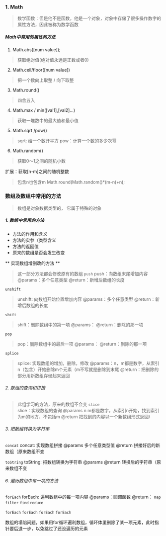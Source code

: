 ### 1. Math
> 数学函数：但是他不是函数，他是一个对象，对象中存储了很多操作数字的属性方法，因此被称为数学函数

##### Math中常用的属性和方法
1. Math.abs([num value]);
> 获取绝对值(绝对值永远是正数或者0)

2. Math.ceil/floor([num value])
>  把一个数向上取整 / 向下取整

3. Math.round()
> 四舍五入


4. Math.max / min([val1],[val2]...)
> 获取一堆数中的最大值和最小值

5. Math.sqrt /pow()
> sqrt: 给一个数开平方
> pow：计算一个数的多少次幂

6. Math.random()
> 获取0～1之间的随机小数

扩展：获取[n-m]之间的随机整数
> 包含n也包含m
Math.round(Math.random()*(m-n)+n);


### 数组及数组中常用的方法
> 数组是对象数据类型的， 它属于特殊的对象

##### 1. 数组中常用的方法
- 方法的作用和含义
- 方法的实参（类型含义
- 方法的返回值
- 原来的数组是否会发生改变

** 实现数组增删改的方法 **
> 这一部分方法都会修改原有的数组
` push `
> push：向数组末尾增加内容
    @params：多个任意类型
    @return：新增后数组的长度

` unshift `
> unshift: 向数组开始位置增加内容
    @params：多个任意类型
    @return：新增后数组的长度

` shift `
> shift：删除数组中的第一项
    @params：
    @return：删除的那一项

` pop `
> pop：删除数组中的最后一项
    @params：
    @return：删除的那一项

` splice `
> splice: 实现数组的增加，删除，修改
    @params：n，m都是数字，从索引n（包含）开始删除m个元素（m不写就是删除到末尾
    @return：把删除的部分用新数组存储起来返回


###### 2. 数组的查询和拼接
> 此组学习的方法，原来的数组不会变
` slice `  
    slice：实现数组的查询
    @params
        n m都是数字，从索引n开始，找到索引为m的地方，不包括m
    @return
        把找到的内容以一个新数组形式返回/


###### 3. 把数组转换为字符串
` concat `
    concat: 实现数组拼接
    @params
        多个任意类型值
    @return
        拼接好后的新数组（原来数组不变

` toString `
    toString: 把数组转换为字符串
    @params
    @return
        转换后的字符串（原来数组不变



###### 6. 遍历数组中每一项的方法
` forEach `
    forEach: 遍利数组中的每一项内容
        @params：回调函数
        @return：
` map `
` filter `
` find `
` reduce `


` forEach `
` forEach `
` forEach `
` forEach `

数组的塌陷问题，如果用for循环遍利数组，循环体里删除了某一项元素，此时指针要后退一步，以免跳过了还没遍历的元素